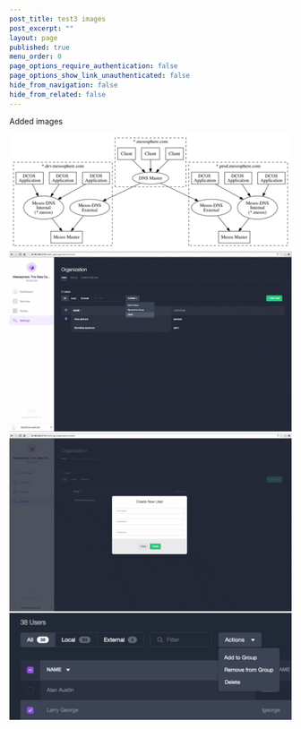 ```yaml
---
post_title: test3 images
post_excerpt: ""
layout: page
published: true
menu_order: 0
page_options_require_authentication: false
page_options_show_link_unauthenticated: false
hide_from_navigation: false
hide_from_related: false
---
```


Added images

![Alt text][1] ![Alt text][2] ![Alt text][3] ![Alt text][4] 

 [1]: /assets/images/tutorial-cust-domain.png
 [2]: /assets/images/auth-enable-delete-user.gif
 [3]: /assets/images/auth-enable-add-user2.gif
 [4]: /assets/images/auth-enable-modify.png
